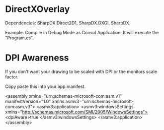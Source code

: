 # DirectXOverlay

Dependencies: SharpDX.Direct2D1, SharpDX.DXGI, SharpDX.

Example:
Compile in Debug Mode as Consol Application. It will execute the "Program.cs".

# DPI Awareness

If you don't want your drawing to be scaled with DPI or the monitors scale factor.

Copy paste this into your app.manifest.

\<assembly xmlns="urn:schemas-microsoft-com:asm.v1" manifestVersion="1.0" xmlns:asmv3="urn:schemas-microsoft-com:asm.v3">
   \<asmv3:application>
      \<asmv3:windowsSettings xmlns="http://schemas.microsoft.com/SMI/2005/WindowsSettings">
         \<dpiAware>true</dpiAware>
      \</asmv3:windowsSettings>
   \</asmv3:application>
\</assembly>